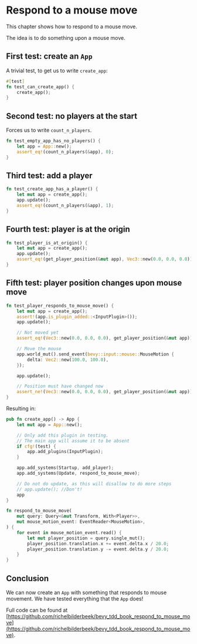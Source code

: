 # Respond to a mouse move

This chapter shows how to respond to a mouse move.

The idea is to do something upon a mouse move.

## First test: create an `App`

A trivial test, to get us to write `create_app`:

```rust
#[test]
fn test_can_create_app() {
    create_app();
}
```

## Second test: no players at the start

Forces us to write `count_n_players`.

```rust
fn test_empty_app_has_no_players() {
    let app = App::new();
    assert_eq!(count_n_players(&app), 0);
}
```

## Third test: add a player

```rust
fn test_create_app_has_a_player() {
    let mut app = create_app();
    app.update();
    assert_eq!(count_n_players(&app), 1);
}
```

## Fourth test: player is at the origin

```rust
fn test_player_is_at_origin() {
    let mut app = create_app();
    app.update();
    assert_eq!(get_player_position(&mut app), Vec3::new(0.0, 0.0, 0.0));
}
```

## Fifth test: player position changes upon mouse move

```rust
fn test_player_responds_to_mouse_move() {
    let mut app = create_app();
    assert!(app.is_plugin_added::<InputPlugin>());
    app.update();

    // Not moved yet
    assert_eq!(Vec3::new(0.0, 0.0, 0.0), get_player_position(&mut app));

    // Move the mouse
    app.world_mut().send_event(bevy::input::mouse::MouseMotion {
        delta: Vec2::new(100.0, 100.0),
    });

    app.update();

    // Position must have changed now
    assert_ne!(Vec3::new(0.0, 0.0, 0.0), get_player_position(&mut app));
}
```

Resulting in:

```rust
pub fn create_app() -> App {
    let mut app = App::new();

    // Only add this plugin in testing.
    // The main app will assume it to be absent
    if cfg!(test) {
        app.add_plugins(InputPlugin);
    }

    app.add_systems(Startup, add_player);
    app.add_systems(Update, respond_to_mouse_move);

    // Do not do update, as this will disallow to do more steps
    // app.update(); //Don't!
    app
}

fn respond_to_mouse_move(
    mut query: Query<&mut Transform, With<Player>>,
    mut mouse_motion_event: EventReader<MouseMotion>,
) {
    for event in mouse_motion_event.read() {
        let mut player_position = query.single_mut();
        player_position.translation.x += event.delta.x / 20.0;
        player_position.translation.y -= event.delta.y / 20.0;
    }
}
```

## Conclusion

We can now create an `App` with something that responds
to mouse movement.
We have tested everything that the `App` does!

Full code can be found at [https://github.com/richelbilderbeek/bevy_tdd_book_respond_to_mouse_move](https://github.com/richelbilderbeek/bevy_tdd_book_respond_to_mouse_move).
